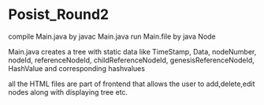 # Posist_Round2



compile Main.java by javac Main.java
run Main.file by java Node

Main.java creates a tree with static data like TimeStamp, Data, nodeNumber, nodeId, referenceNodeId, childReferenceNodeId, genesisReferenceNodeId, HashValue and corresponding hashvalues

all the HTML files are part of frontend that allows the user to add,delete,edit nodes along with displaying tree etc.

